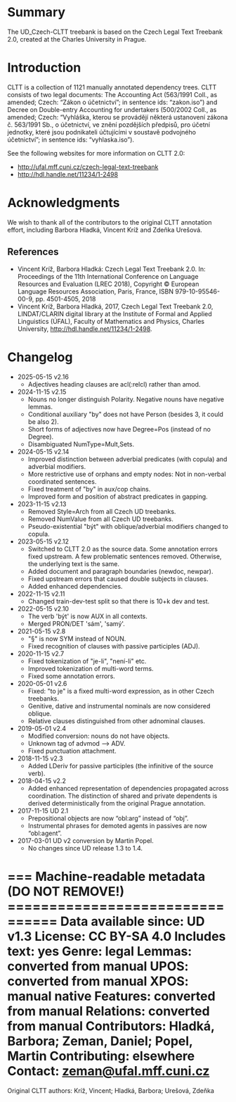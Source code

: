 # Summary

The UD_Czech-CLTT treebank is based on the Czech Legal Text Treebank 2.0,
created at the Charles University in Prague.


# Introduction

CLTT is a collection of 1121 manually annotated dependency trees. CLTT consists
of two legal documents: The Accounting Act (563/1991 Coll., as amended; Czech:
“Zákon o účetnictví”; in sentence ids: “zakon.iso”) and Decree on Double-entry
Accounting for undertakers (500/2002 Coll., as amended; Czech: “Vyhláška, kterou
se provádějí některá ustanovení zákona č. 563/1991 Sb., o účetnictví, ve znění
pozdějších předpisů, pro účetní jednotky, které jsou podnikateli účtujícími
v soustavě podvojného účetnictví”; in sentence ids: “vyhlaska.iso”).

See the following websites for more information on CLTT 2.0:

* http://ufal.mff.cuni.cz/czech-legal-text-treebank
* http://hdl.handle.net/11234/1-2498


# Acknowledgments

We wish to thank all of the contributors to the original CLTT annotation effort,
including Barbora Hladká, Vincent Kríž and Zdeňka Urešová.

## References

* Vincent Kríž, Barbora Hladká:
  Czech Legal Text Treebank 2.0.
  In: Proceedings of the 11th International Conference on Language Resources and Evaluation (LREC 2018),
  Copyright © European Language Resources Association, Paris, France, ISBN 979-10-95546-00-9, pp. 4501-4505, 2018
* Vincent Kríž, Barbora Hladká, 2017,
  Czech Legal Text Treebank 2.0,
  LINDAT/CLARIN digital library at the Institute of Formal and Applied Linguistics (ÚFAL),
  Faculty of Mathematics and Physics, Charles University,
  http://hdl.handle.net/11234/1-2498.


# Changelog

* 2025-05-15 v2.16
  * Adjectives heading clauses are acl(:relcl) rather than amod.
* 2024-11-15 v2.15
  * Nouns no longer distinguish Polarity. Negative nouns have negative lemmas.
  * Conditional auxiliary "by" does not have Person (besides 3, it could be also 2).
  * Short forms of adjectives now have Degree=Pos (instead of no Degree).
  * Disambiguated NumType=Mult,Sets.
* 2024-05-15 v2.14
  * Improved distinction between adverbial predicates (with copula) and adverbial modifiers.
  * More restrictive use of orphans and empty nodes: Not in non-verbal coordinated sentences.
  * Fixed treatment of "by" in aux/cop chains.
  * Improved form and position of abstract predicates in gapping.
* 2023-11-15 v2.13
  * Removed Style=Arch from all Czech UD treebanks.
  * Removed NumValue from all Czech UD treebanks.
  * Pseudo-existential "být" with oblique/adverbial modifiers changed to copula.
* 2023-05-15 v2.12
  * Switched to CLTT 2.0 as the source data. Some annotation errors fixed upstream.
    A few problematic sentences removed. Otherwise, the underlying text is the same.
  * Added document and paragraph boundaries (newdoc, newpar).
  * Fixed upstream errors that caused double subjects in clauses.
  * Added enhanced dependencies.
* 2022-11-15 v2.11
  * Changed train-dev-test split so that there is 10+k dev and test.
* 2022-05-15 v2.10
  * The verb 'být' is now AUX in all contexts.
  * Merged PRON/DET 'sám', 'samý'.
* 2021-05-15 v2.8
  * "§" is now SYM instead of NOUN.
  * Fixed recognition of clauses with passive participles (ADJ).
* 2020-11-15 v2.7
  * Fixed tokenization of "je-li", "není-li" etc.
  * Improved tokenization of multi-word terms.
  * Fixed some annotation errors.
* 2020-05-01 v2.6
  * Fixed: "to je" is a fixed multi-word expression, as in other Czech treebanks.
  * Genitive, dative and instrumental nominals are now considered oblique.
  * Relative clauses distinguished from other adnominal clauses.
* 2019-05-01 v2.4
  * Modified conversion: nouns do not have objects.
  * Unknown tag of advmod --> ADV.
  * Fixed punctuation attachment.
* 2018-11-15 v2.3
  * Added LDeriv for passive participles (the infinitive of the source verb).
* 2018-04-15 v2.2
  * Added enhanced representation of dependencies propagated across coordination.
    The distinction of shared and private dependents is derived deterministically from the original Prague annotation.
* 2017-11-15 UD 2.1
  * Prepositional objects are now “obl:arg” instead of “obj”.
  * Instrumental phrases for demoted agents in passives are now “obl:agent”.
* 2017-03-01 UD v2 conversion by Martin Popel.
  * No changes since UD release 1.3 to 1.4.


=== Machine-readable metadata (DO NOT REMOVE!) ================================
Data available since: UD v1.3
License: CC BY-SA 4.0
Includes text: yes
Genre: legal
Lemmas: converted from manual
UPOS: converted from manual
XPOS: manual native
Features: converted from manual
Relations: converted from manual
Contributors: Hladká, Barbora; Zeman, Daniel; Popel, Martin
Contributing: elsewhere
Contact: zeman@ufal.mff.cuni.cz
===============================================================================
Original CLTT authors: Kríž, Vincent; Hladká, Barbora; Urešová, Zdeňka
